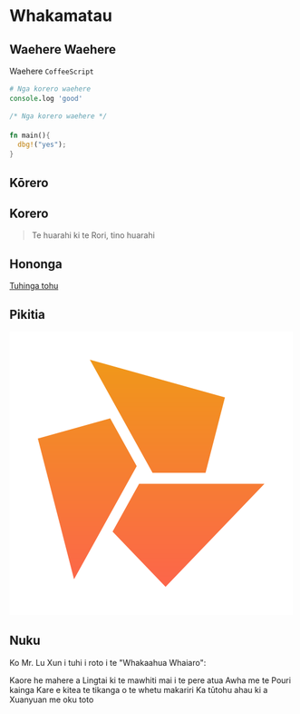 [Nga korero a te ao Markdown]:#

# Whakamatau

## Waehere Waehere

Waehere `CoffeeScript`

```coffee
# Nga korero waehere
console.log 'good'


```

```rust
/* Nga korero waehere */

fn main(){
  dbg!("yes");
}
```

## Kōrero

<!-- HTML 注释 --> 

<!-- 多行注释 --> 

## Korero

> Te huarahi ki te Rori, tino huarahi

## Hononga

[Tuhinga tohu](https://github.com/xxai-art/xxai-art-md)

## Pikitia

![xxAI.Toi Tohu Tuakiri](https://raw.githubusercontent.com/xxai-art/web/main/file/svg/logo.svg)

## Nuku

Ko Mr. Lu Xun i tuhi i roto i te "Whakaahua Whaiaro":

  Kaore he mahere a Lingtai ki te mawhiti mai i te pere atua
  Awha me te Pouri kainga
  Kare e kitea te tikanga o te whetu makariri
  Ka tūtohu ahau ki a Xuanyuan me oku toto
